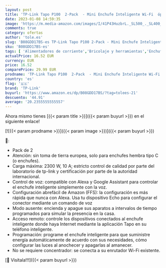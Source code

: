 ```yaml
---
layout: post
title: 'TP-Link Tapo P100  2-Pack  - Mini Enchufe Inteligente Wi-Fi  óptimo para programar el encendido/apagado y ahorrar energía  no necesita HUB  compatible con Alexa y Google Hom  Color Blanco'
date: 2023-01-08 14:59:35
image: 'https://m.media-amazon.com/images/I/41P43HuzbrL._SL500_._SL400_.jpg'
comments: true
category: ofertas
author: 'tole.es'
slug: 'B08GDD17BS-es TP-Link Tapo P100 2-Pack - Mini Enchufe Inteligente Wi-Fi...'
sku: 'B08GDD17BS-es'
tags: [ 'Alimentadores de corriente','Bricolaje y herramientas','Enchufes inteligentes y a control remoto','Enchufes y accesorios','Instalación eléctrica','alexa','enchufe','inteligente','tp-link','🇪🇸', ]
actualPrice: 16.52 EUR
currency: EUR
price: 16.52
comparePrice: 29.99 EUR
prodname: 'TP-Link Tapo P100  2-Pack  - Mini Enchufe Inteligente Wi-Fi  óptimo para programar el encendido/apagado y ahorrar energía  no necesita HUB  compatible con Alexa y Google Hom  Color Blanco'
country: 'es'
flag: '🇪🇸'
brand: 'TP-Link'
buyurl: 'https://www.amazon.es/dp/B08GDD17BS/?tag=tolees-21'
descuento: '44.91'
average: '20.2355555555557'
---
```


Ahora mismo tienes [{{< param title >}}]({{< param buyurl >}}) en el siguiente enlace!

[![{{< param prodname >}}]({{< param image >}})]({{< param buyurl >}})

🔎:

- Pack de 2
- Atención: sin toma de tierra europea, solo para enchufes hembra tipo C (o enchufes).
- Carga máxima: 2300 W, 10 A; estricto control de calidad por parte del laboratorio de tp-link y certificación por parte de la autoridad internacional.
- Control de voz: compatible con Alexa y Google Assistant para controlar el enchufe inteligente simplemente con la voz.
- Configuración abrefácil de Amazon (FFS): la configuración es más rápida que nunca con Alexa. Usa tu dispositivo Echo para configurar el conector mediante un comando de voz
- Modo ausente: encienda y apague sus aparatos a intervalos de tiempo programados para simular la presencia en la casa.
- Acceso remoto: controle los dispositivos conectados al enchufe inteligente donde haya Internet mediante la aplicación Tapo en su teléfono inteligente.
- Programación: programe el enchufe inteligente para que suministre energía automáticamente de acuerdo con sus necesidades, cómo configurar las luces al anochecer y apagarlas al amanecer.
- No se requiere concentrador: se conecta a su enrutador Wi-Fi existente.

[🛒 Visítala!!!]({{< param buyurl >}})
